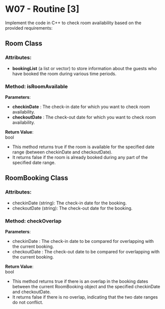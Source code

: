 
# W07 - Routine [3]


Implement the code in C++ to check room availability based on the provided requirements:

## Room Class

### Attributes:

- **bookingList** (a list or vector) to store information about the guests who have booked the room during various time periods.

### Method: isRoomAvailable

**Parameters**:  
- **checkinDate** : The check-in date for which you want to check room availability.
- **checkoutDate** : The check-out date for which you want to check room availability.

**Return Value**:  
bool
- This method returns true if the room is available for the specified date range (between checkinDate and checkoutDate).   
- It returns false if the room is already booked during any part of the specified date range.

## RoomBooking Class

### Attributes:

- checkinDate (string): The check-in date for the booking.
- checkoutDate (string): The check-out date for the booking.

### Method: checkOverlap

**Parameters**:  
- checkinDate : The check-in date to be compared for overlapping with the current booking.
- checkoutDate : The check-out date to be compared for overlapping with the current booking.

**Return Value**:  
bool
- This method returns true if there is an overlap in the booking dates between the current RoomBooking object and the specified checkinDate and checkoutDate.   
- It returns false if there is no overlap, indicating that the two date ranges do not conflict.
